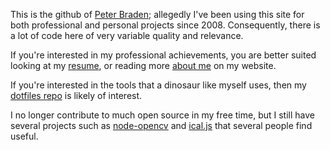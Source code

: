 This is the github of [Peter Braden](https://peterbraden.co.uk); allegedly I've
been using this site for both professional and personal projects since 2008.
Consequently, there is a lot of code here of very variable quality and relevance.

If you're interested in my professional achievements, you are better suited
looking at my [resume](https://peterbraden.co.uk/resume), or reading more 
[about me](https://peterbraden.co.uk/about) on my website.

If you're interested in the tools that a dinosaur like myself uses, then
my [dotfiles repo](https://github.com/peterbraden/dotfiles) is likely of interest.

I no longer contribute to much open source in my free time, but I still have several
projects such as [node-opencv](https://github.com/peterbraden/node-opencv) and 
[ical.js](https://github.com/peterbraden/ical.js) that several people find useful.
